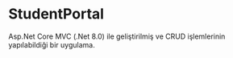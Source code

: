 # StudentPortal
Asp.Net Core MVC (.Net 8.0) ile geliştirilmiş ve CRUD işlemlerinin yapılabildiği bir uygulama.
